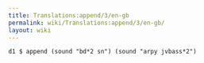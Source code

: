 ```yaml
---
title: Translations:append/3/en-gb
permalink: wiki/Translations:append/3/en-gb/
layout: wiki
---
```


    d1 $ append (sound "bd*2 sn") (sound "arpy jvbass*2")
